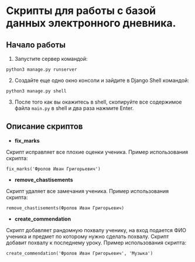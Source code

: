 # Скрипты для работы с базой данных электронного дневника.

## Начало работы
1. Запустите сервер командой:
```
python3 manage.py runserver
```

2. Создайте еще одно окно консоли и зайдите в Django Shell командой:
```
python3 manage.py shell
```

3. После того как вы окажитесь в shell, скопируйте все содержимое файла `main.py` в shell и два раза нажмите Enter.


## Описание скриптов

* **fix_marks**

Скрипт исправляет все плохие оценки ученика.
Пример использования скрипта:
```
fix_marks('Фролов Иван Григорьевич')
```

* **remove_chastisements**

Скрипт удаляет все замечания ученика.
Пример использования скрипта:
```
remove_chastisements(Фролов Иван Григорьевич)
```

* **create_commendation**

Скрипт добавляет рандомную похвалу ученику, на вход подается ФИО ученика и предмет по которому нужно сделать похвалу. Скрипт добавит похвалу к последнему уроку.
Пример использования скрипта:
```
create_commendation('Фролов Иван Григорьевич', 'Музыка')
```

